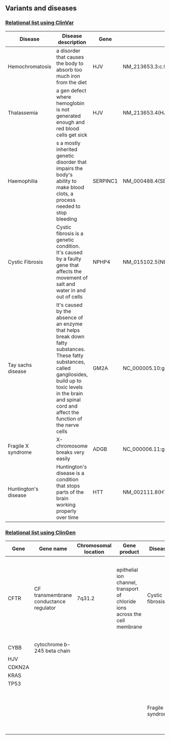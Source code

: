 ## Variants and diseases

### [Relational list using ClinVar](https://www.ncbi.nlm.nih.gov/clinvar/)

|Disease|Disease description|Gene|Variants|
|-------|-------------------|----|--------|
|Hemochromatosis|a disorder that causes the body to absorb too much iron from the diet|HJV|NM_213653.3:c.959G>T|
|Thalassemia|	a gen defect where hemoglobin is not generated enough and red blood cells get sick	|	HJV	|	NM_213653.4(HJV):c.1006G>T|
|Haemophilia|	s a mostly inherited genetic disorder that impairs the body's ability to make blood clots, a process needed to stop bleeding	|	SERPINC1	|	NM_000488.4(SERPINC1):c.1246G>T 	|
|Cystic Fibrosis|	Cystic fibrosis is a genetic condition. It's caused by a faulty gene that affects the movement of salt and water in and out of cells	|	NPHP4	|	NM_015102.5(NPHP4):c.3930_3939del	|
|Tay sachs disease|	It's caused by the absence of an enzyme that helps break down fatty substances. These fatty substances, called gangliosides, build up to toxic levels in the brain and spinal cord and affect the function of the nerve cells	|	GM2A	|	NC_000005.10:g.(?_151253197)_(151267660_?)del	|
|Fragile X syndrome|	X-chromosome breaks very easily	|	ADGB	|	NC_000006.11:g.146735206_147036914del301709	|
|Huntington's disease|	Huntington's disease is a condition that stops parts of the brain working properly over time	|	HTT	|	NM_002111.8(HTT):c.52CAG[(36_39)]	|


### [Relational list using ClinGen](https://clinicalgenome.org/)

|Gene|Gene name|Chromosomal location|Gene product|Disease|Disease description|
|----|---------|--------------------|------------|-------|-------------------|
|CFTR|CF transmembrane conductance regulator|7q31.2|epithelial ion channel, transport of chloride ions across the cell membrane|Cystic fibrosis|a genetic disorder characterized by the production of sweat with a high salt content and mucus secretions with an abnormal viscosity|		 |
|CYBB|	cytochrome b-245 beta chain	    |		| 		|		|		 |
|HJV|		    |		|		|		|		 |
|CDKN2A|		|		|		|		|		 |
|KRAS|		    |		|		|		|		 |
|TP53|	    	|		|		|		|		 |
|		|		|		|		|Fragile X syndrome|a genetic disorder characterized by mild-to-moderate intellectual disability|


